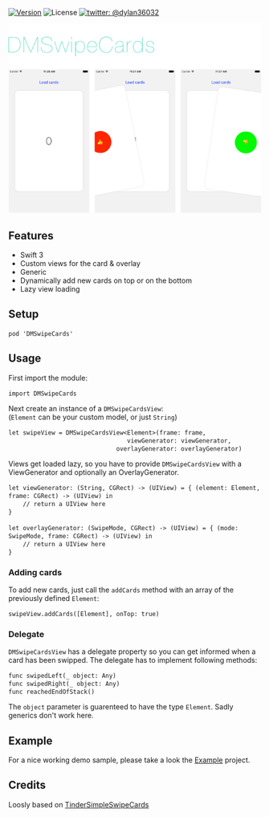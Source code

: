 [![Version](https://img.shields.io/cocoapods/v/DMSwipeCards.svg?style=flat)](http://cocoadocs.org/docsets/DMPasscode)
![License](https://img.shields.io/cocoapods/l/DMSwipeCards.svg?style=flat)
[![twitter: @dylan36032](http://img.shields.io/badge/twitter-%40dylan36032-blue.svg?style=flat)](https://twitter.com/dylan36032)

![image](screenshot_1482145004.png)

## Features

- Swift 3
- Custom views for the card & overlay
- Generic
- Dynamically add new cards on top or on the bottom
- Lazy view loading

## Setup

	pod 'DMSwipeCards'
	

## Usage

First import the module:

	import DMSwipeCards
	

Next create an instance of a `DMSwipeCardsView`:  
(`Element` can be your custom model, or just `String`)

	let swipeView = DMSwipeCardsView<Element>(frame: frame,
									 viewGenerator: viewGenerator,
		                          overlayGenerator: overlayGenerator)
		                          
Views get loaded lazy, so you have to provide `DMSwipeCardsView` with a ViewGenerator and optionally an OverlayGenerator.

	let viewGenerator: (String, CGRect) -> (UIView) = { (element: Element, frame: CGRect) -> (UIView) in
		// return a UIView here
	}

	let overlayGenerator: (SwipeMode, CGRect) -> (UIView) = { (mode: SwipeMode, frame: CGRect) -> (UIView) in
		// return a UIView here
	}
	
### Adding cards

To add new cards, just call the `addCards` method with an array of the previously defined `Element`:

	swipeView.addCards([Element], onTop: true)

### Delegate

`DMSwipeCardsView` has a delegate property so you can get informed when a card has been swipped. The delegate has to implement following methods:

	func swipedLeft(_ object: Any)
	func swipedRight(_ object: Any)
	func reachedEndOfStack()

The `object` parameter is guarenteed to have the type `Element`. Sadly generics don't work here.  


## Example

For a nice working demo sample, please take a look the [Example](https://github.com/D-32/DMSwipeCards/tree/master/Example) project.

## Credits
Loosly based on [TinderSimpleSwipeCards](https://github.com/cwRichardKim/TinderSimpleSwipeCards)

